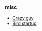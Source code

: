 ### misc

 - [Crazy guy](https://www.youtube.com/watch?v=KTrgRYa2wbI)
 - [Bird startup](https://www.youtube.com/watch?v=_M_d7EIaXV4)
